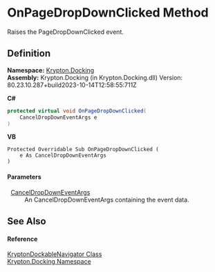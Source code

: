 # OnPageDropDownClicked Method


Raises the PageDropDownClicked event.



## Definition
**Namespace:** <a href="98399376-cf41-9454-4b4d-4fab2ca20bc7.md">Krypton.Docking</a>  
**Assembly:** Krypton.Docking (in Krypton.Docking.dll) Version: 80.23.10.287+build2023-10-14T12:58:55:711Z

**C#**
``` C#
protected virtual void OnPageDropDownClicked(
	CancelDropDownEventArgs e
)
```
**VB**
``` VB
Protected Overridable Sub OnPageDropDownClicked ( 
	e As CancelDropDownEventArgs
)
```



#### Parameters
<dl><dt>  <a href="8003ea4a-4dcc-47d7-1679-85696462cedb.md">CancelDropDownEventArgs</a></dt><dd>An CancelDropDownEventArgs containing the event data.</dd></dl>

## See Also


#### Reference
<a href="0599e3ef-fca5-dece-3a3f-37ff2644d1e4.md">KryptonDockableNavigator Class</a>  
<a href="98399376-cf41-9454-4b4d-4fab2ca20bc7.md">Krypton.Docking Namespace</a>  
